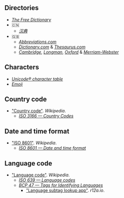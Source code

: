 ## Directories

+ [*The Free Dictionary*](http://thefreedictionary.com/)
+ :cn:
    + [*汉典*](http://zdic.net/)
+ :gb:
    + [*Abbreviations.com*](http://abbreviations.com/)
    + [*Dictionary.com*](http://dictionary.com/) & [*Thesaurus.com*](http://thesaurus.com/)
    + [*Cambridge*](http://dictionary.cambridge.org/), [*Longman*](http://ldoceonline.com/), [*Oxford*](http://oxforddictionaries.com/) & [*Merriam-Webster*](http://merriam-webster.com/)

## Characters

+ [*Unicode® character table*](http://unicode-table.com/)
+ [*Emoji*](http://iemoji.com/)

## Country code

+ ["Country code"](https://wikipedia.org/wiki/Country_code). *Wikipedia*.
    + [*ISO 3166 — Country Codes*](https://iso.org/iso-3166-country-codes.html)

## Date and time format

+ ["ISO 8601"](https://wikipedia.org/wiki/ISO_8601). *Wikipedia*.
    + [*ISO 8601 — Date and time format*](https://iso.org/iso-8601-date-and-time-format.html)

## Language code

+ ["Language code"](https://wikipedia.org/wiki/Language_code). *Wikipedia*.
    + [*ISO 639 — Language codes*](https://iso.org/iso-639-language-codes.html)
    + [*BCP 47 — Tags for Identifying Languages*](https://tools.ietf.org/html/bcp47)
        + ["Language subtag lookup app"](https://r12a.github.io/app-subtags/). *r12a.io*.
